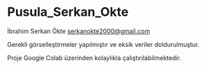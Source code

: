 # Pusula_Serkan_Okte
İbrahim Serkan Ökte serkanokte2000@gmail.com

 Gerekli görselleştirmeler yapılmıştır ve eksik veriler doldurulmuştur.

 Proje Google Colab üzerinden kolaylıkla çalıştırılabilmektedir.
